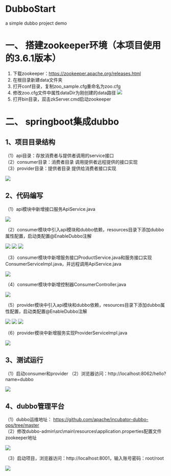 # DubboStart
a simple dubbo project demo

一、 搭建zookeeper环境（本项目使用的3.6.1版本）
===

1. 下载zookeeper：https://zookeeper.apache.org/releases.html
1. 在根目录新建data文件夹
1. 打开conf目录，复制zoo_sample.cfg重命名为zoo.cfg
1. 修改zoo.cfg文件中属性dataDir为刚创建的data路径
![](https://github.com/winterSwallow/DubboStart/blob/master/images/zoo_cfg.png)
1. 打开bin目录，双击zkServer.cmd启动zookeeper

二、 springboot集成dubbo
===

1、项目目录结构
---
（1）api目录：存放消费者与提供者调用的service接口  
（2）consumer目录：消费者目录 调用提供者远程提供的接口实现  
（3）provider目录：提供者目录 提供给消费者接口实现  

![](https://github.com/winterSwallow/DubboStart/blob/master/images/project_directory.png)

2、代码编写
---
（1）api模块中新增接口服务ApiService.java

![](https://github.com/winterSwallow/DubboStart/blob/master/image/ApiService.png)

（2）consumer模块中引入api模块和dubbo依赖，resources目录下添加dubbo属性配置，启动类配置@EnableDubbo注解

![](https://github.com/winterSwallow/DubboStart/blob/master/images/consumer_dubbo.png)
![](https://github.com/winterSwallow/DubboStart/blob/master/images/consumer_properties.png)
![](https://github.com/winterSwallow/DubboStart/blob/master/images/ConsumerApplication.png)

（3）consumer模块中新增服务接口ProductService.java和服务接口实现ConsumerServiceImpl.java，并远程调用ApiService.java

![](https://github.com/winterSwallow/DubboStart/blob/master/images/ConsumerServiceImpl.png)

（4）consumer模块中新增控制器ConsumerController.java

![](https://github.com/winterSwallow/DubboStart/blob/master/images/ConsumerController.png)

（5）provider模块中引入api模块和dubbo依赖，resources目录下添加dubbo属性配置，启动类配置@EnableDubbo注解

![](https://github.com/winterSwallow/DubboStart/blob/master/images/provider_dubbo.png)
![](https://github.com/winterSwallow/DubboStart/blob/master/images/provider_properties.png)
![](https://github.com/winterSwallow/DubboStart/blob/master/images/ProviderApplication.png)

（6）provider模块中新增服务实现ProviderServiceImpl.java

![](https://github.com/winterSwallow/DubboStart/blob/master/images/ProviderServiceImpl.png)

3、测试运行
---
（1）启动consumer和provider
（2）浏览器访问：http://localhost:8062/hello?name=dubbo

![](https://github.com/winterSwallow/DubboStart/blob/master/images/start_success.png)

4、dubbo管理平台
---
（1）dubbo运维地址： https://github.com/apache/incubator-dubbo-ops/tree/master  
（2）修改dubbo-admin\src\main\resources\application.properties配置文件zookeeper地址  

![](https://github.com/winterSwallow/DubboStart/blob/master/images/zoo_cfg.png)

（3）启动项目，浏览器访问：http://localhost:8001，输入账号密码：root/root  

![](https://github.com/winterSwallow/DubboStart/blob/master/images/dubbo_ops.png)
